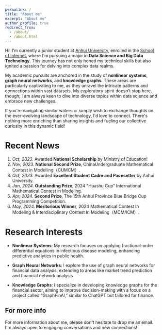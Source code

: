 ```yaml
---
permalink: /
title: "About me"
excerpt: "About me"
author_profile: true
redirect_from: 
  - /about/
  - /about.html
---
```


Hi! I'm currently a junior student at [Anhui University](https://www.ahu.edu.cn/), enrolled in the [School of Internet](https://si.ahu.edu.cn/), where I'm pursuing a major in **Data Science and Big Data Technology**. This journey has not only honed my technical skills but also ignited a passion for delving into complex data realms.

My academic pursuits are anchored in the study of **nonlinear systems**, **graph neural networks**, and **knowledge graphs**. These areas are particularly captivating to me, as they unravel the intricate patterns and connections within vast datasets. My exploratory spirit doesn't stop here, though; I am always keen to dive into diverse topics within data science and embrace new challenges.

If you're navigating similar waters or simply wish to exchange thoughts on the ever-evolving landscape of technology, I'd love to connect. There's nothing more enriching than sharing insights and fueling our collective curiosity in this dynamic field!

Recent News
======
1. *Oct, 2023.* Awarded **National Scholarship** by Ministry of Education!
2. *Nov, 2023.* **National Second Prize**, ChinaUndergraduate Mathematical Contest in Modelling（CUMCM）.
3. *Oct, 2023.* Awarded **Excellent Student Cadre and Pacesetter** by Anhui University.
4. *Jan, 2024.* **Outstanding Prize**, 2024 "Huashu Cup" International Mathematical Contest in Modeling.
5. *Apr, 2024.* **Second Prize**, The 15th Anhui Province Blue Bridge Cup Programming Competition.
6. *May, 2024.* **Meritorious Winner**, 2024 Mathematical Contest In Modeling & Interdisciplinary Contest In Modeling（MCM/ICM）.

Research Interests
======
- **Nonlinear Systems**: My research focuses on applying fractional-order differential equations in infectious disease modeling, enhancing predictive analytics in public health.

- **Graph Neural Networks**: I explore the use of graph neural networks for financial data analysis, extending to areas like market trend prediction and financial network analysis.

- **Knowledge Graphs**: I specialize in developing knowledge graphs for the financial sector, aiming to improve decision-making with a focus on a project called “GraphFinAl,” similar to ChatGPT but tailored for finance.

For more info
------
For more information about me, please don't hesitate to drop me an email. I'm always open to engaging conversations and new connections!
